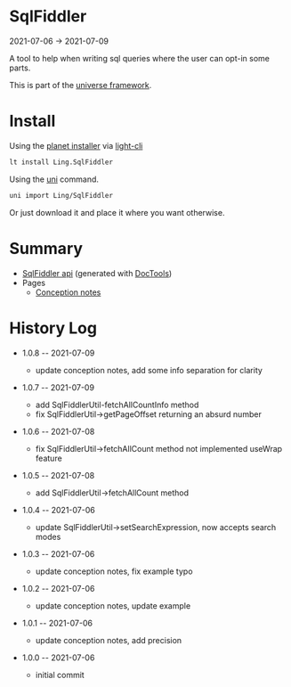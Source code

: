 SqlFiddler
===========
2021-07-06 -> 2021-07-09



A tool to help when writing sql queries where the user can opt-in some parts.


This is part of the [universe framework](https://github.com/karayabin/universe-snapshot).


Install
==========

Using the [planet installer](https://github.com/lingtalfi/Light_PlanetInstaller) via [light-cli](https://github.com/lingtalfi/Light_Cli)
```bash
lt install Ling.SqlFiddler
```

Using the [uni](https://github.com/lingtalfi/universe-naive-importer) command.
```bash
uni import Ling/SqlFiddler
```

Or just download it and place it where you want otherwise.






Summary
===========
- [SqlFiddler api](https://github.com/lingtalfi/SqlFiddler/blob/master/doc/api/Ling/SqlFiddler.md) (generated with [DocTools](https://github.com/lingtalfi/DocTools))
- Pages
    - [Conception notes](https://github.com/lingtalfi/SqlFiddler/blob/master/doc/pages/conception-notes.md)






History Log
=============

- 1.0.8 -- 2021-07-09

    - update conception notes, add some info separation for clarity
  
- 1.0.7 -- 2021-07-09

    - add SqlFiddlerUtil-fetchAllCountInfo method
    - fix SqlFiddlerUtil->getPageOffset returning an absurd number
  
- 1.0.6 -- 2021-07-08

    - fix SqlFiddlerUtil->fetchAllCount method not implemented useWrap feature
  
- 1.0.5 -- 2021-07-08

    - add SqlFiddlerUtil->fetchAllCount method
  
- 1.0.4 -- 2021-07-06

    - update SqlFiddlerUtil->setSearchExpression, now accepts search modes
  
- 1.0.3 -- 2021-07-06

    - update conception notes, fix example typo
  
- 1.0.2 -- 2021-07-06

    - update conception notes, update example
  
- 1.0.1 -- 2021-07-06

    - update conception notes, add precision
  
- 1.0.0 -- 2021-07-06

    - initial commit